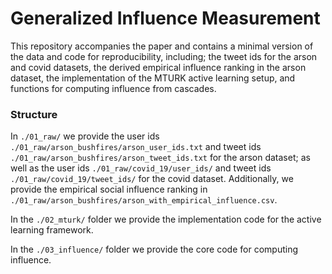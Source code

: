# Generalized Influence Measurement

This repository accompanies the paper and contains a minimal version of the data and code for reproducibility, including; the tweet ids for the arson and covid datasets, the derived empirical influence ranking in the arson dataset, the implementation of the MTURK active learning setup, and functions for computing influence from cascades.


### Structure
In `./01_raw/` we provide the user ids `./01_raw/arson_bushfires/arson_user_ids.txt` and tweet ids `./01_raw/arson_bushfires/arson_tweet_ids.txt` for the arson dataset; as well as the user ids `./01_raw/covid_19/user_ids/` and tweet ids `./01_raw/covid_19/tweet_ids/` for the covid dataset. Additionally, we provide the empirical social influence ranking in `./01_raw/arson_bushfires/arson_with_empirical_influence.csv`.

In the `./02_mturk/` folder we provide the implementation code for the active learning framework.

In the `./03_influence/` folder we provide the core code for computing influence.

